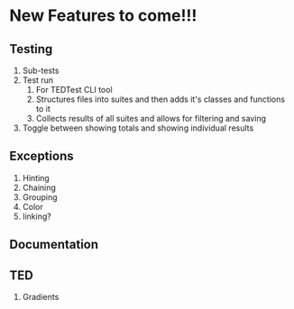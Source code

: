 # New Features to come!!!

## Testing
1. Sub-tests
2. Test run
   1. For TEDTest CLI tool
   2. Structures files into suites and then adds it's classes and functions to it
   3. Collects results of all suites and allows for filtering and saving
3. Toggle between showing totals and showing individual results

## Exceptions
1. Hinting
2. Chaining
3. Grouping
4. Color
5. linking?

## Documentation

## TED
1. Gradients